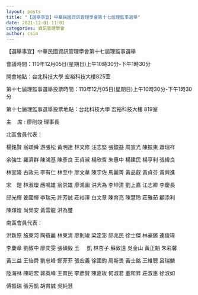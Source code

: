 ```yaml
---
layout: posts
title: "【選舉事宜】中華民國資訊管理學會第十七屆理監事選舉"
date: 2021-12-01 11:01
categories: 資訊管理學會
author: csim
---
```


【選舉事宜】中華民國資訊管理學會第十七屆理監事選舉

會議時間：110年12月05日(星期日)上午10時30分-下午1時30分

開會地點：台北科技大學 宏裕科技大樓825室

第十七屆理監事選舉投票時間：110年12月05日(星期日)上午10時30分-下午1時30分

第十七屆理監事選舉投票地點：台北科技大學 宏裕科技大樓 819室

主    席 : 廖則竣 理事長

北區會員代表：

楊銘賢 翁頌舜 游張松 黃明達 林文修 汪志堅 張銀益 周宣光 陳振東 蕭瑞祥

余強生 羅濟群 陳鴻基 陳彥良 王貞淑 楊欣哲 朱惠中 楊建民 楊亨利 張緯良

林宜隆 古政元 李有仁 林至中 廖文華 陳宇佐 馬麗菁 黃品叡 黃貞芬 黃興進

宋　鎧 林淑瓊 應鳴雄 翁崇雄 廖鴻圖 洪大為 李坤清 劉上嘉 江志卿 李慶長

邱光輝 姜國輝 李瑞元 許芳誠 莊裕澤 白文章 陳育亮 陳慧玲 莊雅茹 顧添利

陳煇煌 尚榮安 黃雲龍 洪為璽

南區會員代表：

洪新原 施東河 陶蓓麗 林東清 廖則竣 梁定澎 邱兆民 徐士傑 林豪鏘 連俊瑋

李慶章 劉致中 廖奕雯 張碩毅 王     凱 林杏子 蘇致遠 吳金山 黃正魁 朱彩馨

黃三益 王怡舜 劉忠峰 鄭菲菲 張宏義 徐國鈞 周斯畏 黃士銘 王維聰 呂瑞麟

陸海林 陳昭宏 郭英峰 王育民 李彥賢 陳嘉玫 何淑君 董和昇 莊淑惠 徐淑如

傅振瑞 張芳凱 胡育誠 吳純慧

